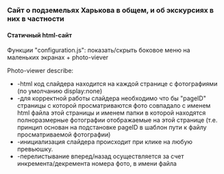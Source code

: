 <h3>Сайт о подземельях Харькова в общем, и об экскурсиях в них в частности</h3>

<h4> Статичный html-сайт </h4>

<p>Функции "configuration.js": показать/скрыть боковое меню на маленьких экранах + photo-viever</p>

<p> Photo-viewer describe: </p>
<ul>
   <li>-html код слайдера находится на каждой странице с фотографиями (по умолчанию display:none)</li>
   <li>-для корректной работы слайдера необходимо что бы "pageID" страницы с которой просматриваются фото совпадало с именем html файла этой страницы и именем папки в которой находятся полноразмерные фотографии отображаемые на этой странице (т.е. принцип основан на подстановке pageID в шаблон пути к файлу просматриваемой фотографии)</li>
   <li>-инициализация слайдера происходит при клике на любую превьюшку.</li>
   <li>-перелистывание вперед/назад осуществляется за счет инкремента/декремента номера фото, в имени файла</li>
</ul>
